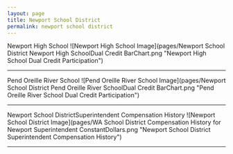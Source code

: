 ```yaml
---
layout: page
title: Newport School District
permalink: newport school district
---
```



Newport High School
![Newport High School Image](pages/Newport School District Newport High SchoolDual Credit BarChart.png "Newport High School Dual Credit Participation")

___

Pend Oreille River School
![Pend Oreille River School Image](pages/Newport School District Pend Oreille River SchoolDual Credit BarChart.png "Pend Oreille River School Dual Credit Participation")

___

Newport School DistrictSuperintendent Compensation History
![Newport School District Image](pages/WA School District Compensation History for Newport Superintendent ConstantDollars.png "Newport School District Superintendent Compensation History")

___

